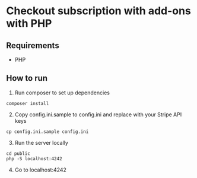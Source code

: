 # Checkout subscription with add-ons with PHP 

## Requirements
* PHP 

## How to run

1. Run composer to set up dependencies

```
composer install
```

2. Copy config.ini.sample to config.ini and replace with your Stripe API keys 

```
cp config.ini.sample config.ini
```

3. Run the server locally

```
cd public
php -S localhost:4242
```

4. Go to localhost:4242